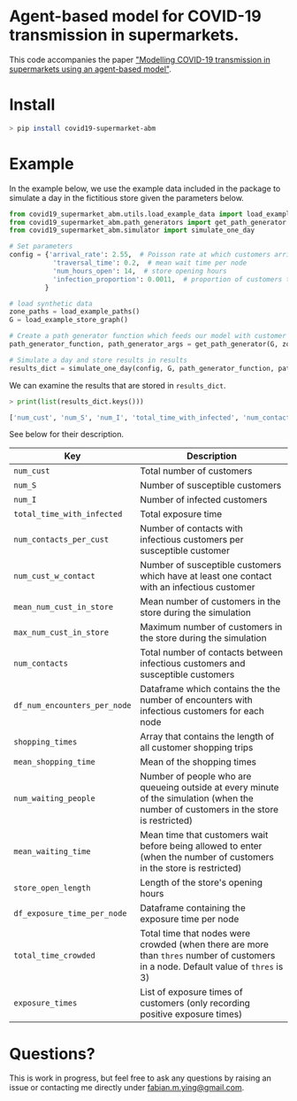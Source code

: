 # Agent-based model for COVID-19 transmission in supermarkets. 
This code accompanies the paper ["Modelling COVID-19 transmission in supermarkets using an agent-based model"](https://arxiv.org/abs/2010.07868).

# Install
```bash
> pip install covid19-supermarket-abm
```  

# Example

In the example below, we use the example data included in the package to simulate a day in the fictitious store
given the parameters below.

```python
from covid19_supermarket_abm.utils.load_example_data import load_example_store_graph, load_example_paths
from covid19_supermarket_abm.path_generators import get_path_generator
from covid19_supermarket_abm.simulator import simulate_one_day

# Set parameters
config = {'arrival_rate': 2.55,  # Poisson rate at which customers arrival
           'traversal_time': 0.2,  # mean wait time per node
           'num_hours_open': 14,  # store opening hours
           'infection_proportion': 0.0011,  # proportion of customers that are infectious
         }

# load synthetic data
zone_paths = load_example_paths()
G = load_example_store_graph()

# Create a path generator function which feeds our model with customer paths
path_generator_function, path_generator_args = get_path_generator(G, zone_paths=zone_paths)

# Simulate a day and store results in results
results_dict = simulate_one_day(config, G, path_generator_function, path_generator_args)
```

We can examine the results that are stored in `results_dict`.

```python
> print(list(results_dict.keys()))

['num_cust', 'num_S', 'num_I', 'total_time_with_infected', 'num_contacts_per_cust', 'num_cust_w_contact', 'mean_num_cust_in_store', 'max_num_cust_in_store', 'num_contacts', 'shopping_times', 'mean_shopping_time', 'num_waiting_people', 'mean_waiting_time', 'store_open_length', 'df_num_encounters', 'df_time_with_infected', 'total_time_crowded']


```

See below for their description.

Key | Description
------------ | -------------
`num_cust `| Total number of customers
`num_S` | Number of susceptible customers
`num_I` | Number of infected customers
`total_time_with_infected` | Total exposure time
`num_contacts_per_cust` | Number of contacts with infectious customers per susceptible customer
`num_cust_w_contact` | Number of susceptible customers which have at least one contact with an infectious customer
`mean_num_cust_in_store` | Mean number of customers in the store during the simulation
`max_num_cust_in_store` | Maximum number of customers in the store during the simulation
`num_contacts` | Total number of contacts between infectious customers and susceptible customers
`df_num_encounters_per_node` | Dataframe which contains the the number of encounters with infectious customers for each node
`shopping_times` | Array that contains the length of all customer shopping trips
`mean_shopping_time` | Mean of the shopping times
`num_waiting_people` | Number of people who are queueing outside at every minute of the simulation (when the number of customers in the store is restricted)
`mean_waiting_time` | Mean time that customers wait before being allowed to enter (when the number of customers in the store is restricted)
`store_open_length` | Length of the store's opening hours
`df_exposure_time_per_node` | Dataframe containing the exposure time per node
`total_time_crowded` | Total time that nodes were crowded (when there are more than `thres` number of customers in a node. Default value of `thres` is 3)
`exposure_times` | List of exposure times of customers (only recording positive exposure times)
 
 # Questions?
 
 This is work in progress, but feel free to ask any questions by raising an issue or contacting me directly under 
 [fabian.m.ying@gmail.com](fabian.m.ying@gmail.com).
